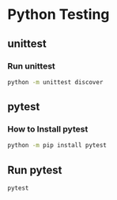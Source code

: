 # Python Testing

## unittest

### Run unittest

```sh
python -m unittest discover
```

## pytest

### How to Install pytest

```sh
python -m pip install pytest
```

## Run pytest

```sh
pytest
```

